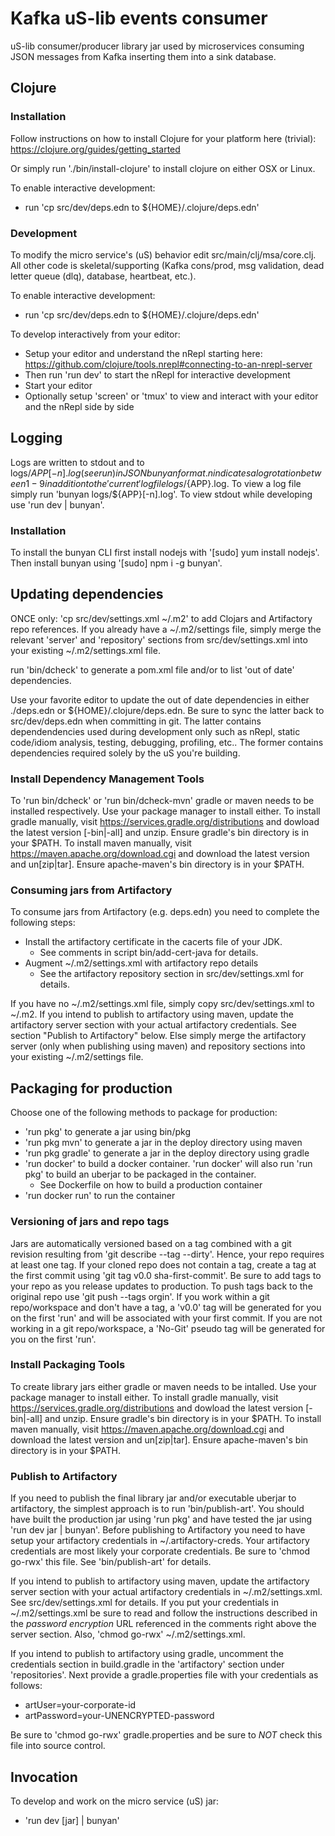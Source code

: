 # Kafka uS-lib events consumer
uS-lib consumer/producer library jar used by microservices consuming JSON messages from Kafka inserting them into a sink database.

## Clojure
### Installation
Follow instructions on how to install Clojure for your platform here (trivial):
   https://clojure.org/guides/getting_started

Or simply run './bin/install-clojure' to install clojure on either OSX or Linux.

To enable interactive development:
   - run 'cp src/dev/deps.edn to ${HOME}/.clojure/deps.edn'

### Development
To modify the micro service's (uS) behavior edit src/main/clj/msa/core.clj.
All other code is skeletal/supporting (Kafka cons/prod, msg validation, dead letter queue (dlq), database, heartbeat, etc.).

To enable interactive development:
   - run 'cp src/dev/deps.edn to ${HOME}/.clojure/deps.edn'

To develop interactively from your editor:
   - Setup your editor and understand the nRepl starting here: https://github.com/clojure/tools.nrepl#connecting-to-an-nrepl-server 
   - Then run 'run dev' to start the nRepl for interactive development
   - Start your editor
   - Optionally setup 'screen' or 'tmux' to view and interact with your editor and the nRepl side by side

## Logging
Logs are written to stdout and to logs/${APP}[-n].log (see run) in JSON bunyan
format. n indicates a log rotation between 1-9 in addition to the 'current' log 
file logs/${APP}.log. To view a log file simply run 'bunyan logs/${APP}[-n].log'.
To view stdout while developing use 'run dev | bunyan'.

### Installation
To install the bunyan CLI first install nodejs with '[sudo] yum install
nodejs'. Then install bunyan using '[sudo] npm i -g bunyan'.

## Updating dependencies
ONCE only: 'cp src/dev/settings.xml ~/.m2' to add Clojars and Artifactory
repo references. If you already have a ~/.m2/settings file, simply merge the
relevant 'server' and 'repository' sections from src/dev/settings.xml into 
your existing ~/.m2/settings.xml file.

run 'bin/dcheck' to generate a pom.xml file and/or to list 'out of date' dependencies.

Use your favorite editor to update the out of date dependencies in either ./deps.edn
or ${HOME}/.clojure/deps.edn. Be sure to sync the latter back to src/dev/deps.edn when 
committing in git. The latter contains dependendencies used during development
only such as nRepl, static code/idiom analysis, testing, debugging, profiling, etc.. 
The former contains dependencies required solely by the uS you're building.

### Install Dependency Management Tools
To 'run bin/dcheck' or 'run bin/dcheck-mvn' gradle or maven needs to be
installed respectively. Use your package manager to install either. To install 
gradle manually, visit https://services.gradle.org/distributions and dowload the
latest version [-bin|-all] and unzip. Ensure gradle's bin directory is in your $PATH.
To install maven manually, visit https://maven.apache.org/download.cgi and
download the latest version and un[zip|tar]. Ensure apache-maven's bin directory is
in your $PATH.

### Consuming jars from Artifactory
To consume jars from Artifactory (e.g. deps.edn) you need to complete the following steps:
   - Install the artifactory certificate in the cacerts file of your JDK.
      - See comments in script bin/add-cert-java for details.
   - Augment ~/.m2/settings.xml with artifactory repo details
      - See the artifactory repository section in src/dev/settings.xml for details.

If you have no ~/.m2/settings.xml file, simply copy src/dev/settings.xml to
~/.m2. If you intend to publish to artifactory using maven, update the artifactory 
server section with your actual artifactory credentials. See section 
"Publish to Artifactory" below. Else simply merge the artifactory server
(only when publishing using maven) and repository sections into your existing 
~/.m2/settings file. 

## Packaging for production
Choose one of the following methods to package for production:

- 'run pkg' to generate a jar using bin/pkg
- 'run pkg mvn' to generate a jar in the deploy directory using maven
- 'run pkg gradle' to generate a jar in the deploy directory using gradle
- 'run docker' to build a docker container. 'run docker' will also run 'run
  pkg' to build an uberjar to be packaged in the container.
   - See Dockerfile on how to build a production container
- 'run docker run' to run the container

### Versioning of jars and repo tags
Jars are automatically versioned based on a tag combined 
with a git revision resulting from 'git describe --tag --dirty'. Hence, your 
repo requires at least one tag. If your cloned repo does not contain a tag, 
create a tag at the first commit using 'git tag v0.0 sha-first-commit'. Be sure 
to add tags to your repo as you release updates to production. To push tags 
back to the original repo use 'git push --tags orgin'. If you work within a
git repo/workspace and don't have a tag, a 'v0.0' tag will be generated for 
you on the first 'run' and will be associated with your first commit. If you 
are not working in a git repo/workspace, a 'No-Git' pseudo tag will be 
generated for you on the first 'run'.

### Install Packaging Tools
To create library jars either gradle or maven needs to be intalled.
Use your package manager to install either. To install gradle manually, 
visit https://services.gradle.org/distributions and dowload the
latest version [-bin|-all] and unzip. Ensure gradle's bin directory is in your $PATH.
To install maven manually, visit https://maven.apache.org/download.cgi and
download the latest version and un[zip|tar]. Ensure apache-maven's bin directory is
in your $PATH. 

### Publish to Artifactory
If you need to publish the final library jar and/or executable uberjar to artifactory,
the simplest approach is to run 'bin/publish-art'. You should have built the production jar 
using 'run pkg' and have tested the jar using 'run dev jar | bunyan'. Before publishing 
to Artifactory you need to have setup your artifactory credentials in 
~/.artifactory-creds. Your artifactory credentials are most likely your corporate 
credentials. Be sure to 'chmod go-rwx' this file. See 'bin/publish-art' for details. 

If you intend to publish to artifactory using maven, update the artifactory 
server section with your actual artifactory credentials in ~/.m2/settings.xml. See
src/dev/settings.xml for details. If you put your credentials in ~/.m2/settings.xml 
be sure to read and follow the instructions described in the 
*password encryption* URL referenced in the comments right above the server 
section. Also, 'chmod go-rwx' ~/.m2/settings.xml.

If you intend to publish to artifactory using gradle, uncomment the
credentials section in build.gradle in the 'artifactory' section under
'repositories'. Next provide a gradle.properties file with your credentials 
as follows:
   - artUser=your-corporate-id
   - artPassword=your-UNENCRYPTED-password

Be sure to 'chmod go-rwx' gradle.properties and be sure to *NOT* check this file
into source control.

## Invocation
To develop and work on the micro service (uS) jar:
   - 'run dev [jar] | bunyan'

